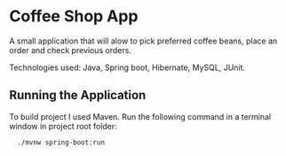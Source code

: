
# Coffee Shop App

A small application that will alow to pick preferred coffee beans, place an order and 
check previous orders. 

Technologies used: Java, Spring boot, Hibernate, MySQL, JUnit.




## Running the Application

To build project I used Maven. 
Run the following command in a terminal window in project root folder:

```bash
  ./mvnw spring-boot:run
```
    